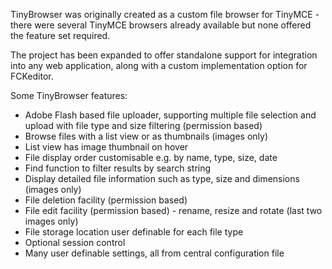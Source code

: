 TinyBrowser was originally created as a custom file browser for TinyMCE - there were several TinyMCE browsers already available but none offered the feature set required.

The project has been expanded to offer standalone support for integration into any web application, along with a custom implementation option for FCKeditor.

Some TinyBrowser features:

  * Adobe Flash based file uploader, supporting multiple file selection and upload with file type and size filtering (permission based)
  * Browse files with a list view or as thumbnails (images only)
  * List view has image thumbnail on hover
  * File display order customisable e.g. by name, type, size, date
  * Find function to filter results by search string
  * Display detailed file information such as type, size and dimensions (images only)
  * File deletion facility (permission based)
  * File edit facility (permission based) - rename, resize and rotate (last two images only)
  * File storage location user definable for each file type
  * Optional session control
  * Many user definable settings, all from central configuration file